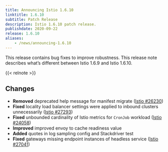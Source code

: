 ```yaml
---
title: Announcing Istio 1.6.10
linktitle: 1.6.10
subtitle: Patch Release
description: Istio 1.6.10 patch release.
publishdate: 2020-09-22
release: 1.6.10
aliases:
    - /news/announcing-1.6.10
---
```


This release contains bug fixes to improve robustness. This release note describes
what’s different between Istio 1.6.9 and Istio 1.6.10.

{{< relnote >}}

## Changes

- **Removed** deprecated help message for manifest migrate ([Istio #26230](https://github.com/istio/istio/issues/26230))
- **Fixed** locality load balancer settings were applied to inbound clusters unnecessarily ([Istio #27293](https://github.com/istio/istio/issues/27293))
- **Fixed** unbounded cardinality of Istio metrics for `CronJob` workload ([Istio #24058](https://github.com/istio/istio/issues/24058))
- **Improved** improved envoy to cache readiness value
- **Added** quotes in log sampling config and Stackdriver test
- **Fixed** gateways missing endpoint instances of headless service ([Istio #27041](https://github.com/istio/istio/issues/27041))

